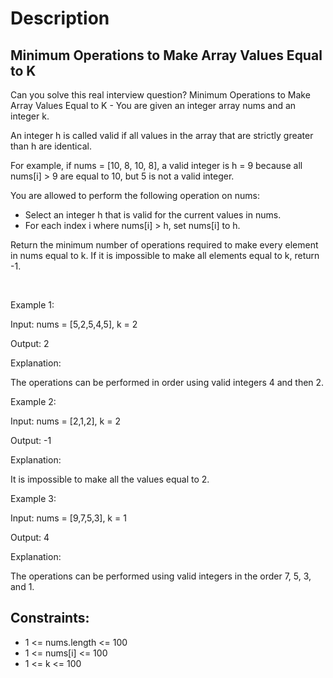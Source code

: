 # Description

 ## Minimum Operations to Make Array Values Equal to K

Can you solve this real interview question? Minimum Operations to Make Array Values Equal to K - You are given an integer array nums and an integer k.

An integer h is called valid if all values in the array that are strictly greater than h are identical.

For example, if nums = [10, 8, 10, 8], a valid integer is h = 9 because all nums[i] > 9 are equal to 10, but 5 is not a valid integer.

You are allowed to perform the following operation on nums:

 * Select an integer h that is valid for the current values in nums.
 * For each index i where nums[i] > h, set nums[i] to h.

Return the minimum number of operations required to make every element in nums equal to k. If it is impossible to make all elements equal to k, return -1.

 

Example 1:

Input: nums = [5,2,5,4,5], k = 2

Output: 2

Explanation:

The operations can be performed in order using valid integers 4 and then 2.

Example 2:

Input: nums = [2,1,2], k = 2

Output: -1

Explanation:

It is impossible to make all the values equal to 2.

Example 3:

Input: nums = [9,7,5,3], k = 1

Output: 4

Explanation:

The operations can be performed using valid integers in the order 7, 5, 3, and 1.

## Constraints:
* 1 <= nums.length <= 100
 * 1 <= nums[i] <= 100
 * 1 <= k <= 100
      